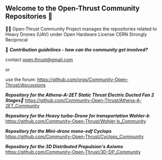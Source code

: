 ## Welcome to the Open-Thrust Community Repositories 👋
🙋‍♀️ Open-Thrust Community Project manages the repositories related to Heavy Drones (UAV) under Open Hardware License CERN Strongly Reciprocal


🌈 ***Contribution guidelines - how can the community get involved?*** 

contact open.thrust@gmail.com 

or 

use the forum: https://github.com/orgs/Community-Open-Thrust/discussions 



***Repository for the Athena-A-2ET Static Thrust Electric Ducted Fan 2 Stages🥇***
https://github.com/Community-Open-Thrust/Athena-A-2ET_Community


***Repository for the Heavy turbo-Drone for transportation Wohler-b***
https://github.com/Community-Open-Thrust/Wohler-b_Community


***Repository for the Mini-drone mono-edf Cyclops***
https://github.com/Community-Open-Thrust/Cyclops_Community


***Repository for the 3D Distributed Propulsion's Axioms***
https://github.com/Community-Open-Thrust/3D-DP_Community

 
